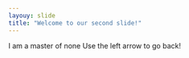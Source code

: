 ```yaml
---
layouy: slide
title: "Welcome to our second slide!"
---
```

I am a master of none
Use the left arrow to go back!
